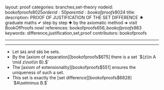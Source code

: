 layout: proof
categories: branches,set-theory
nodeid: bookofproofs$8025
orderid: 50
parentid: bookofproofs$8024
title: 
description: PROOF OF JUSTIFICATION OF THE SET DIFFERENCE &#9733; graduate maths &#10004; step by step &#10010; by the axiomatic method &#10140; visit BookOfProofs now!
references: bookofproofs$656,bookofproofs$983
keywords: difference,justification,set,proof
contributors: bookofproofs

---


---

* Let `$A$` and `$B$` be sets.
* By the [axiom of separation][bookofproofs$675] there is a set `$\{z\in A \mid z\not\in B\}.$`
* The [axiom of extensionality][bookofproofs$551] ensures the uniqueness of such a set.
* This set is exactly the [set difference][bookofproofs$6828] `$A\setminus  B.$`
